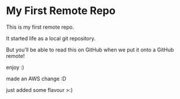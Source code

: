 # My First Remote Repo

This is my first remote repo.

It started life as a local git repository.

But you'll be able to read this on GitHub when we put it onto a GitHub remote!

enjoy :)

made an AWS change :D

just added some flavour >:)
